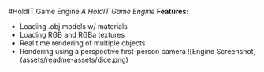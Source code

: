 #HoldIT Game Engine
_A HoldIT Game Engine_
__Features:__
 * Loading .obj models w/ materials
 * Loading RGB and RGBa textures
 * Real time rendering of multiple objects
 * Rendering using a perspective first-person camera
![Engine Screenshot]
(assets/readme-assets/dice.png)
